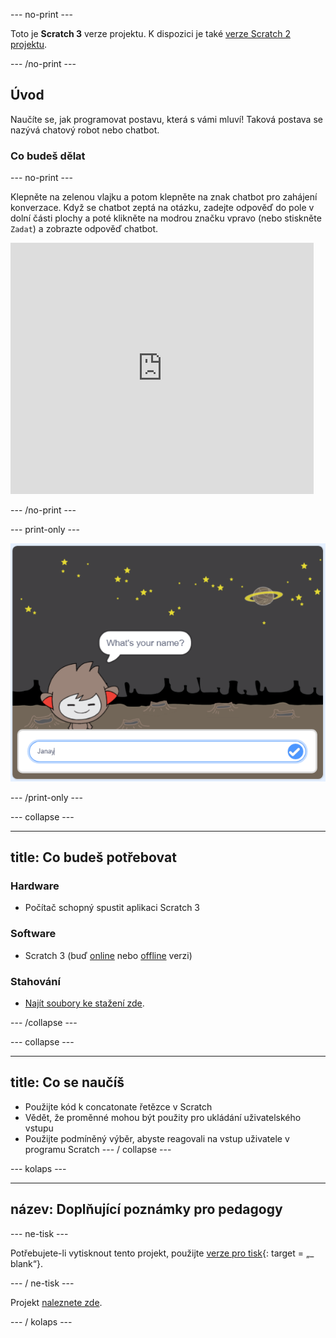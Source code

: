\--- no-print \---

Toto je **Scratch 3** verze projektu. K dispozici je také [verze Scratch 2 projektu](https://projects.raspberrypi.org/en/projects/chatbot-scratch2).

\--- /no-print \---

## Úvod

Naučíte se, jak programovat postavu, která s vámi mluví! Taková postava se nazývá chatový robot nebo chatbot.

### Co budeš dělat

\--- no-print \---

Klepněte na zelenou vlajku a potom klepněte na znak chatbot pro zahájení konverzace. Když se chatbot zeptá na otázku, zadejte odpověď do pole v dolní části plochy a poté klikněte na modrou značku vpravo (nebo stiskněte `Zadat`) a zobrazte odpověď chatbot.

<div class="scratch-preview">
  <iframe allowtransparency="true" width="485" height="402" src="https://scratch.mit.edu/projects/embed/248864190/?autostart=false" 
  frameborder="0" scrolling="no"></iframe>
</div>

\--- /no-print \---

\--- print-only \---

![kompletní projekt](images/chatbot-preview.png)

\--- /print-only \---

\--- collapse \---

* * *

## title: Co budeš potřebovat

### Hardware

- Počítač schopný spustit aplikaci Scratch 3

### Software

- Scratch 3 (buď [online](https://rpf.io/scratchon) nebo [offline](https://rpf.io/scratchoff) verzi)

### Stahování

- [Najít soubory ke stažení zde](http://rpf.io/p/en/chatbot-go).

\--- /collapse \---

\--- collapse \---

* * *

## title: Co se naučíš

- Použijte kód k concatonate řetězce v Scratch
- Vědět, že proměnné mohou být použity pro ukládání uživatelského vstupu
- Použijte podmíněný výběr, abyste reagovali na vstup uživatele v programu Scratch \--- / collapse \---

\--- kolaps \---

* * *

## název: Doplňující poznámky pro pedagogy

\--- ne-tisk \---

Potřebujete-li vytisknout tento projekt, použijte [verze pro tisk](https://projects.raspberrypi.org/en/projects/chatbot/print){: target = „_ blank“}.

\--- / ne-tisk \---

Projekt [naleznete zde](http://rpf.io/p/en/chatbot-get).

\--- / kolaps \---